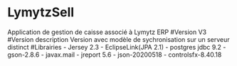 # LymytzSell
Application de gestion de caisse associé à Lymytz ERP
#Version
V3
#Version description
Version avec modèle de sychronisation sur un serveur distinct
#Librairies
    - Jersey 2.3
    - EclipseLink(JPA 2.1)
    - postgres jdbc 9.2
    - gson-2.8.6
    - javax.mail
    - jreport 5.6
    - json-20200518
    - controlsfx-8.40.18